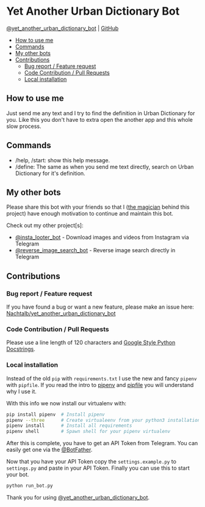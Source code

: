 # Yet Another Urban Dictionary Bot

[@yet_another_urban_dictionary_bot](https://t.me/yet_another_urban_dictionary_bot) | [GitHub](https://github.com/Nachtalb/yet_another_urban_dictionary_bot)

<!-- toc -->

- [How to use me](#how-to-use-me)
- [Commands](#commands)
- [My other bots](#my-other-bots)
- [Contributions](#contributions)
  * [Bug report / Feature request](#bug-report--feature-request)
  * [Code Contribution / Pull Requests](#code-contribution--pull-requests)
  * [Local installation](#local-installation)

<!-- tocstop -->

## How to use me
Just send me any text and I try to find the definition in Urban Dictionary for you. Like this you don't have to extra 
open the another app and this whole slow process.

## Commands
- /help, /start: show this help message.
- /define: The same as when you send me text directly, search on Urban Dictionary for it's definition.

## My other bots
Please share this bot with your friends so that I ([the magician](https://github.com/Nachtalb/) behind this project) 
have enough motivation to continue and maintain this bot.

Check out my other project\[s\]: 
- [@insta_looter_bot](https://github.com/Nachtalb/insta_looter_bot) - Download images and videos from Instagram via 
Telegram
- [@reverse_image_search_bot](https://github.com/Nachtalb/reverse_image_search_bot) - Reverse image search directly in Telegram


## Contributions
### Bug report / Feature request
If you have found a bug or want a new feature, please make an issue here: [Nachtalb/yet_another_urban_dictionary_bot](https://github.com/Nachtalb/yet_another_urban_dictionary_bot)

### Code Contribution / Pull Requests
Please use a line length of 120 characters and [Google Style Python Docstrings](http://sphinxcontrib-napoleon.readthedocs.io/en/latest/example_google.html). 

### Local installation
Instead of the old `pip` with `requirements.txt` I use the new and fancy `pipenv` with `pipfile`. If you read the intro
to [pipenv](https://github.com/pypa/pipfile) and [pipfile](https://docs.pipenv.org) you will understand why I use it.

With this info we now install our virtualenv with: 
```bash
pip install pipenv  # Install pipenv
pipenv --three      # Create virtualeenv from your python3 installation
pipenv install      # Install all requirements
pipenv shell        # Spawn shell for your pipenv virtualenv
``` 

After this is complete, you have to get an API Token from Telegram. You can easily get one via the
[@BotFather](https://t.me/BotFather).

Now that you have your API Token copy the `settings.example.py` to `settings.py` and paste in your API Token.
Finally you can use this to start your bot.
```bash
python run_bot.py
``` 

Thank you for using [@yet_another_urban_dictionary_bot](https://t.me/yet_another_urban_dictionary_bot).
